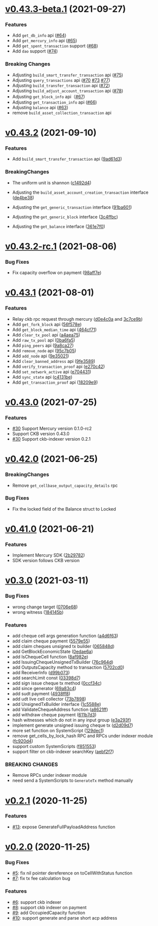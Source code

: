 # [v0.43.3-beta.1](https://github.com/nervosnetwork/ckb-sdk-java/compare/v0.43.2...v0.43.3-beta.1) (2021-09-27)

### Features

* Add `get_db_info`
  api ([#64](https://github.com/nervosnetwork/ckb-sdk-go/pull/64))
* Add `get_mercury_info`
  api ([#65](https://github.com/nervosnetwork/ckb-sdk-go/pull/65))
* Add `get_spent_transaction`
  support ([#68](https://github.com/nervosnetwork/ckb-sdk-go/pull/68))
* Add `dao`
  support ([#74](https://github.com/nervosnetwork/ckb-sdk-go/pull/74))

### Breaking Changes

* Adjusting `build_smart_transfer_transaction` api ([#75](https://github.com/nervosnetwork/ckb-sdk-go/pull/75))
* Adjusting `query_transactions`
  api ([#70](https://github.com/nervosnetwork/ckb-sdk-go/pull/70) [#73](https://github.com/nervosnetwork/ckb-sdk-go/pull/73) [#77](https://github.com/nervosnetwork/ckb-sdk-go/pull/77))
* Adjusting `build_transfer_transaction` api ([#72](https://github.com/nervosnetwork/ckb-sdk-go/pull/72))
* Adjusting `build_adjust_account_transaction` api ([#78](https://github.com/nervosnetwork/ckb-sdk-go/pull/78))
* Adjusting `get_block_info` api（[#67](https://github.com/nervosnetwork/ckb-sdk-go/pull/67))
* Adjusting `get_transaction_info` api ([#66](https://github.com/nervosnetwork/ckb-sdk-go/pull/66))
* Adjusting `balance` api ([#63](https://github.com/nervosnetwork/ckb-sdk-go/pull/63))
* remove `build_asset_collection_transaction` api

# [v0.43.2](https://github.com/nervosnetwork/ckb-sdk-java/compare/v0.43.2-rc.1...v0.43.2) (2021-09-10)

### Features

* Add `build_smart_transfer_transaction`
  api ([9ad61d3](https://github.com/nervosnetwork/ckb-sdk-go/pull/59/commits/9ad61d3f69422c5fc58b15830942bec333294eb9))

### BreakingChanges

* The uniform unit is
  shannon ([c1492d4](https://github.com/zhengjianhui/ckb-sdk-go/commit/c1492d4bd2450b39cf3daeb1e507119ce72d0036))

* Adjusting the `build_asset_account_creation_transaction`
  interface ([de4be38](https://github.com/nervosnetwork/ckb-sdk-go/pull/54/commits/de4be388808f7f5d7cd8b810addf9320c8b36ad6))

* Adjusting the `get_generic_transaction`
  interface ([91ba601](https://github.com/nervosnetwork/ckb-sdk-go/pull/55/commits/91ba6010b8908203c97cfc4f8ef1fa85a13f6642))

* Adjusting the `get_generic_block`
  interface ([3c4ffbc](https://github.com/nervosnetwork/ckb-sdk-go/pull/57/commits/3c4ffbc372dbf72faba2d074ec40b3185d13c97c))

* Adjusting the `get_balance`
  interface ([361e7f0](https://github.com/nervosnetwork/ckb-sdk-go/pull/53/commits/361e7f0017ae725e0fbf601e4d3327ddddb13977))

# [v0.43.2-rc.1](https://github.com/nervosnetwork/ckb-sdk-go/compare/v0.43.1...v0.43.2-rc.1) (2021-08-06)

### Bug Fixes

* Fix capacity overflow on
  payment ([98aff7e](https://github.com/nervosnetwork/ckb-sdk-go/pull/51/commits/98aff7ec39e1680bd47be1e3bb623893090b795e))

# [v0.43.1](https://github.com/nervosnetwork/ckb-sdk-go/compare/v0.43.0...v0.43.1) (2021-08-01)

### Features

* Relay ckb rpc request through
  mercury ([d0e4c0a](https://github.com/nervosnetwork/ckb-sdk-go/pull/35/commits/d0e4c0a2ea2454aae52e6ff0d87d96832f18b2c1)
  and [3c7ce9b](https://github.com/nervosnetwork/ckb-sdk-go/pull/49/commits/3c7ce9b1a5cedc8aaecfd745c7d9b2f1e063f6a5))
* Add `get_fork_block`
  api ([56f578e](https://github.com/nervosnetwork/ckb-sdk-go/pull/48/commits/56f578e9cd6b9acf46642971cf9c117eaa81b6b7))
* Add `get_block_median_time`
  api ([464cf71](https://github.com/nervosnetwork/ckb-sdk-go/pull/47/commits/464cf71230738f588d46b624db7597539bfdb4d9))
* Add `clear_tx_pool`
  api ([a4aea75](https://github.com/nervosnetwork/ckb-sdk-go/pull/46/commits/a4aea75f46c62a0f7a053f709d60c37e694c5d81))
* Add `raw_tx_pool`
  api ([0ba6fa5](https://github.com/nervosnetwork/ckb-sdk-go/pull/45/commits/0ba6fa563c468b39b7ad42c9880f72de434f0845))
* Add `ping_peers`
  api ([9a8ca27](https://github.com/nervosnetwork/ckb-sdk-go/pull/44/commits/9a8ca276aff50259bd8a4595d21c7ea8d916aded))
* Add `remove_node`
  api ([95c7b05](https://github.com/nervosnetwork/ckb-sdk-go/pull/43/commits/95c7b059c06cfc5aec6c9f91a6edb839e3e9bd18))
* Add `add_node`
  api ([9e35021](https://github.com/nervosnetwork/ckb-sdk-go/pull/42/commits/9e3502161064e2eb8012becca2d87f8a55c288aa))
* Add `clear_banned_address`
  api ([9fe3589](https://github.com/nervosnetwork/ckb-sdk-go/pull/41/commits/9fe3589d3bc6479b24d98d6f4d2d4837c6c96a63))
* Add `verify_transaction_proof`
  api ([e270c42](https://github.com/nervosnetwork/ckb-sdk-go/pull/40/commits/e270c423da0e143c6d2dd2574cde7aa6c2f73aae))
* Add `set_network_active`
  api ([e704431](https://github.com/nervosnetwork/ckb-sdk-go/pull/39/commits/e704431b1ccb63f14db715fae74fd7c94638f10d))
* Add `sync_state`
  api ([c4131be](https://github.com/nervosnetwork/ckb-sdk-go/pull/38/commits/c4131bec2722f4b0764d7a7c475bee28a688f9a5))
* Add `get_transaction_proof`
  api ([18209e9](https://github.com/nervosnetwork/ckb-sdk-go/pull/37/commits/18209e9af95302d191e2656eb8b5580ff2108437))

# [v0.43.0](https://github.com/nervosnetwork/ckb-sdk-go/compare/v0.42.0...v0.43.0) (2021-07-25)

### Features

* [#30](https://github.com/nervosnetwork/ckb-sdk-go/pull/30) Support Mercury version 0.1.0-rc2
* Support CKB version 0.43.0
* [#30](https://github.com/nervosnetwork/ckb-sdk-go/pull/30) Support ckb-indexer version 0.2.1

# [v0.42.0](https://github.com/nervosnetwork/ckb-sdk-go/compare/v0.41.0...v0.42.0) (2021-06-25)

### BreakingChanges

* Remove `get_cellbase_output_capacity_details` rpc

### Bug Fixes

* Fix the locked field of the Balance struct to Locked

# [v0.41.0](https://github.com/nervosnetwork/ckb-sdk-go/compare/v0.3.0...v0.41.0) (2021-06-21)

### Features

* Implement Mercury
  SDK ([2b29782](https://github.com/nervosnetwork/ckb-sdk-go/commit/2b2978252036d264b9a1d92368b57222e75d6e34))
* SDK version follows CKB version

# [v0.3.0](https://github.com/nervosnetwork/ckb-sdk-go/compare/v0.2.1...v0.3.0) (2021-03-11)

### Bug Fixes

* wrong change target ([0706e68](https://github.com/nervosnetwork/ckb-sdk-go/commit/0706e68))
* wrong witness ([184145b](https://github.com/nervosnetwork/ckb-sdk-go/commit/184145b))

### Features

* add cheque cell args generation function ([a4d6f63](https://github.com/nervosnetwork/ckb-sdk-go/commit/a4d6f63))
* add claim cheque payment ([5579e55](https://github.com/nervosnetwork/ckb-sdk-go/commit/5579e55))
* add claim cheques unsigned tx builder ([065848d](https://github.com/nervosnetwork/ckb-sdk-go/commit/065848d))
* add GetBlockEconomicState ([0edae6a](https://github.com/nervosnetwork/ckb-sdk-go/commit/0edae6a))
* add IsChequeCell function ([8af982e](https://github.com/nervosnetwork/ckb-sdk-go/commit/8af982e))
* add IssuingChequeUnsignedTxBuilder ([76c964d](https://github.com/nervosnetwork/ckb-sdk-go/commit/76c964d))
* add OutputsCapacity method to transaction ([5702cd0](https://github.com/nervosnetwork/ckb-sdk-go/commit/5702cd0))
* add ReceiverInfo ([d99b073](https://github.com/nervosnetwork/ckb-sdk-go/commit/d99b073))
* add searchLimit const ([03398d7](https://github.com/nervosnetwork/ckb-sdk-go/commit/03398d7))
* add sign issue cheque tx method ([0ccf34c](https://github.com/nervosnetwork/ckb-sdk-go/commit/0ccf34c))
* add since generator ([69a83c4](https://github.com/nervosnetwork/ckb-sdk-go/commit/69a83c4))
* add sudt payment ([4938ff8](https://github.com/nervosnetwork/ckb-sdk-go/commit/4938ff8))
* add udt live cell collector ([73b7898](https://github.com/nervosnetwork/ckb-sdk-go/commit/73b7898))
* add UnsignedTxBuilder interface ([1c5588e](https://github.com/nervosnetwork/ckb-sdk-go/commit/1c5588e))
* add ValidateChequeAddress function ([a8621ff](https://github.com/nervosnetwork/ckb-sdk-go/commit/a8621ff))
* add withdraw cheque payment ([611b7d3](https://github.com/nervosnetwork/ckb-sdk-go/commit/611b7d3))
* hash witnesses which do not in any input group ([e3a293f](https://github.com/nervosnetwork/ckb-sdk-go/commit/e3a293f))
* implement generate unsigned issuing cheque tx ([d2d09d7](https://github.com/nervosnetwork/ckb-sdk-go/commit/d2d09d7))
* more set function on SystemScript ([129dec1](https://github.com/nervosnetwork/ckb-sdk-go/commit/129dec1))
* remove get_cells_by_lock_hash RPC and RPCs under indexer
  module ([fc920d4](https://github.com/nervosnetwork/ckb-sdk-go/commit/fc920d4))
* support custom SystemScripts ([f851553](https://github.com/nervosnetwork/ckb-sdk-go/commit/f851553))
* support filter on ckb-indexer searchKey ([aebf2f7](https://github.com/nervosnetwork/ckb-sdk-go/commit/aebf2f7))

### BREAKING CHANGES

* Remove RPCs under indexer module
* need send a SystemScripts to `GenerateTx` method manually

# [v0.2.1](https://github.com/nervosnetwork/ckb-sdk-go/compare/v0.2.0...v0.2.1) (2020-11-25)

### Features

* [#13](https://github.com/nervosnetwork/ckb-sdk-go/pull/13): expose GenerateFullPayloadAddress function

# [v0.2.0](https://github.com/nervosnetwork/ckb-bitpie-sdk/compare/v0.1.0...v0.2.0) (2020-11-25)

### Bug Fixes

* [#5](https://github.com/nervosnetwork/ckb-sdk-go/pull/5): fix nil pointer dereference on toCellWithStatus function
* [#7](https://github.com/nervosnetwork/ckb-sdk-go/pull/7): fix tx fee calculation bug

### Features

* [#6](https://github.com/nervosnetwork/ckb-sdk-go/pull/6): support ckb indexer
* [#8](https://github.com/nervosnetwork/ckb-sdk-go/pull/8): support ckb indexer on payment
* [#9](https://github.com/nervosnetwork/ckb-sdk-go/pull/9): add OccupiedCapacity function
* [#10](https://github.com/nervosnetwork/ckb-sdk-go/pull/10): support generate and parse short acp address
